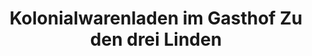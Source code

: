 ---
title: "Kolonialwarenladen im Gasthof Zu den drei Linden"
url: /buchholz/kolonialwarenladen-im-gasthof-zu-den-drei-linden/
shop: Lebensmittel
---